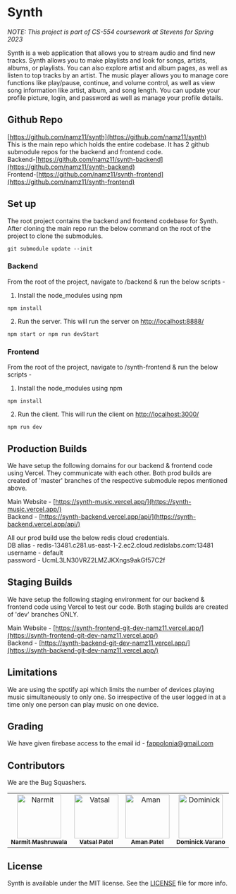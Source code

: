 # Synth

_NOTE: This project is part of CS-554 coursework at Stevens for Spring 2023_

Synth is a web application that allows you to stream audio and find new tracks. Synth allows you to make playlists and look for songs, artists, albums, or playlists. You can also explore artist and album pages, as well as listen to top tracks by an artist. The music player allows you to manage core functions like play/pause, continue, and volume control, as well as view song information like artist, album, and song length. You can update your profile picture, login, and password as well as manage your profile details.

## Github Repo

[https://github.com/namz11/synth](https://github.com/namz11/synth)
<br/>
This is the main repo which holds the entire codebase. It has 2 github submodule repos for the backend and frontend code.
<br/>
Backend-[https://github.com/namz11/synth-backend](https://github.com/namz11/synth-backend)
<br/>
Frontend-[https://github.com/namz11/synth-frontend](https://github.com/namz11/synth-frontend)

## Set up

The root project contains the backend and frontend codebase for Synth. After cloning the main repo run the below command on the root of the project to clone the submodules.

```
git submodule update --init
```

### Backend

From the root of the project, navigate to /backend & run the below scripts -

1. Install the node_modules using npm

```
npm install
```

2. Run the server. This will run the server on [http://localhost:8888/](http://localhost:8888/)

```
npm start or npm run devStart
```

### Frontend

From the root of the project, navigate to /synth-frontend & run the below scripts -

1. Install the node_modules using npm

```
npm install
```

2. Run the client. This will run the client on [http://localhost:3000/](http://localhost:3000/)

```
npm run dev
```

## Production Builds

We have setup the following domains for our backend & frontend code using Vercel. They communicate with each other. Both prod builds are created of 'master' branches of the respective submodule repos mentioned above.

Main Website - [https://synth-music.vercel.app/](https://synth-music.vercel.app/)
<br/>
Backend - [https://synth-backend.vercel.app/api/](https://synth-backend.vercel.app/api/)

All our prod build use the below redis cloud credentials.
<br/>
DB alias - redis-13481.c281.us-east-1-2.ec2.cloud.redislabs.com:13481
<br/>
username - default
<br/>
password - UcmL3LN30VRZ2LMZJKXngs9akGf57C2f

## Staging Builds

We have setup the following staging environment for our backend & frontend code using Vercel to test our code. Both staging builds are created of 'dev' branches ONLY.

Main Website - [https://synth-frontend-git-dev-namz11.vercel.app/](https://synth-frontend-git-dev-namz11.vercel.app/)
<br/>
Backend - [https://synth-backend-git-dev-namz11.vercel.app/](https://synth-backend-git-dev-namz11.vercel.app/)

## Limitations

We are using the spotify api which limits the number of devices playing music simultaneously to only one. So irrespective of the user logged in at a time only one person can play music on one device.

## Grading

We have given firebase access to the email id - fappolonia@gmail.com

## Contributors

We are the Bug Squashers.

<table>
  <tr>
    <td align="center"><a href="https://github.com/namz11"><img src="https://avatars.githubusercontent.com/u/14045632?v=4" width="100px;" alt="Narmit"/><br /><sub><b>Narmit Mashruwala</b></sub></a></td>
    <td align="center"><a href="https://github.com/iamvatsalpatel"><img src="https://avatars.githubusercontent.com/u/61371035?v=4" width="100px;" alt="Vatsal"/><br /><sub><b>Vatsal Patel</b></sub></a></td>
    <td align="center"><a href="https://github.com/amanP9"><img src="https://avatars.githubusercontent.com/u/83835770?v=4" width="100px;" alt="Aman"/><br /><sub><b>Aman Patel</b></sub></a></td>
    <td align="center"><a href="https://github.com/PaperPony"><img src="https://avatars.githubusercontent.com/u/46766544?v=4" width="100px;" alt="Dominick"/><br /><sub><b>Dominick Varano</b></sub></a></td>
  </tr>
</table>

## License

Synth is available under the MIT license. See the [LICENSE](LICENSE) file for more info.

